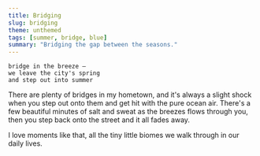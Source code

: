 ```yaml
---
title: Bridging
slug: bridging
theme: unthemed
tags: [summer, bridge, blue]
summary: "Bridging the gap between the seasons."
---
```


```
bridge in the breeze —
we leave the city's spring
and step out into summer
```

There are plenty of bridges in my hometown, and it's always a slight shock when you step out onto them and get hit with the pure ocean air.
There's a few beautiful minutes of salt and sweat as the breezes flows through you, then you step back onto the street and it all fades away.

I love moments like that, all the tiny little biomes we walk through in our daily lives.
